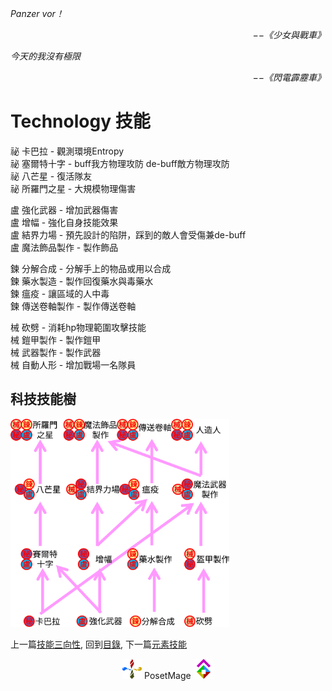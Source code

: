 *Panzer vor！*  
<p align="right"><i>−−《少女與戰車》</i></p>

*今天的我沒有極限*  
<p align="right"><i>−−《閃電霹靂車》</i></p>

# Technology 技能  
祕 卡巴拉 - 觀測環境Entropy  
祕 塞爾特十字 -  buff我方物理攻防 de-buff敵方物理攻防  
祕 八芒星 - 復活隊友  
祕 所羅門之星 - 大規模物理傷害  

盧 強化武器 - 增加武器傷害  
盧 增幅 - 強化自身技能效果  
盧 結界力場 - 預先設計的陷阱，踩到的敵人會受傷兼de-buff  
盧 魔法飾品製作 - 製作飾品  

鍊 分解合成 - 分解手上的物品或用以合成  
鍊 藥水製造 - 製作回復藥水與毒藥水  
鍊 瘟疫 - 讓區域的人中毒  
鍊 傳送卷軸製作 - 製作傳送卷軸  

械 砍劈 - 消耗hp物理範圍攻擊技能  
械 鎧甲製作 - 製作鎧甲  
械 武器製作 - 製作武器  
械 自動人形 - 增加戰場一名隊員  

## 科技技能樹
<img src="./TechSkillTree.svg" Width="350" />


上一篇[技能三向性](./Triality), 
回到[目錄](/#ch-3-god-view), 
下一篇[元素技能](./Element)


<p align="center"><img src="/Icon/Design/4Element.svg" Height="32" /> PosetMage <img src="/Icon/Transparent/POM.png" Height="32" /></p>